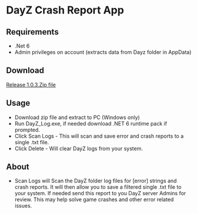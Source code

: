 # DayZ Crash Report App

## Requirements
- .Net 6 
- Admin privileges on account (extracts data from Dayz folder in AppData)

## Download
[Release 1.0.3.Zip file](https://github.com/ghostfacesuk/Dayz_Logs/blob/main/DayZ_Log/bin/Release/net8.0-windows7.0/DayZ%20Crash%20Report%20App%201.0.3.zip)

## Usage 
- Download zip file and extract to PC (Windows only)
- Run DayZ_Log.exe, if needed download .NET 6 runtime pack if prompted.
- Click Scan Logs - This will scan and save error and crash reports to a single .txt file.
- Click Delete - Will clear DayZ logs from your system. 

## About
- Scan Logs will Scan the DayZ folder log files for [error] strings and crash reports. It will then allow you to save a filtered single .txt file to your system. If needed send this report to you DayZ server Admins for review. This may help solve game crashes and other error related issues. 
